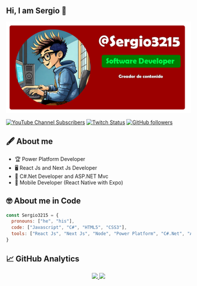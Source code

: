 ## Hi, I am Sergio 👋

<!-- <img src="https://files.readme.io/8454025-Logo_Banner1.png" width="800"/>-->
<img src="./Logo Banner.png" width="800"/>

[![YouTube Channel Subscribers](https://img.shields.io/youtube/channel/subscribers/UCHTP63MP4d-svdh-zbZl3vQ?style=social)](https://www.youtube.com/channel/UCHTP63MP4d-svdh-zbZl3vQ?sub_confirmation=1)
[![Twitch Status](https://img.shields.io/twitch/status/serezdev?style=social)](https://www.twitch.tv/serezdev)
[![GitHub followers](https://img.shields.io/github/followers/Sergio3215?style=social)](https://github.com/Sergio3215)
<!-- ![Discord Shield](https://discordapp.com/api/guilds/807719549075980308/widget.png?style=shield) -->

## 🖋 About me 

- 🏆 Power Platform Developer
- 🖥 React Js and Next Js Developer
- 💬 C#.Net Developer and ASP.NET Mvc
- 📱 Mobile Developer (React Native with Expo)

## 🤓 About me in Code 

```js
const Sergio3215 = {
  pronouns: ["he", "his"],
  code: ["Javascript", "C#", "HTML5", "CSS3"],
  tools: ["React Js", "Next Js", "Node", "Power Platform", "C#.Net", "ASP.NET MVC", "Tailwind", "React Native (Expo)"]
}
```


## 📈 GitHub Analytics

<p align="center">
<a href="https://github.com/Sergio3215">
  <img height="180em" src="https://github-readme-stats-eight-theta.vercel.app/api?username=Sergio3215&show_icons=true&theme=algolia&include_all_commits=true&count_private=true"/>
  <img height="180em" src="https://github-readme-stats-eight-theta.vercel.app/api/top-langs/?username=Sergio3215&layout=compact&langs_count=8&theme=algolia"/>
</a>
</p>

<!--
**Sergio3215/Sergio3215** is a ✨ _special_ ✨ repository because its `README.md` (this file) appears on your GitHub profile.

Here are some ideas to get you started:

- 🔭 I’m currently working on ...
- 🌱 I’m currently learning ...
- 👯 I’m looking to collaborate on ...
- 🤔 I’m looking for help with ...
- 💬 Ask me about ...
- 📫 How to reach me: ...
- 😄 Pronouns: ...
- ⚡ Fun fact: ...
-->
